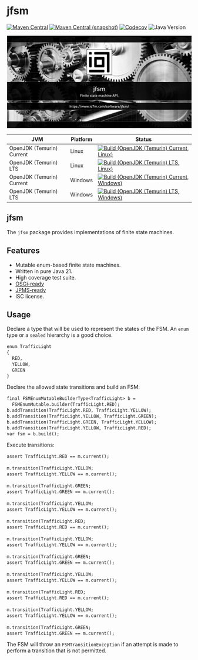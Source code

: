 jfsm
===

[![Maven Central](https://img.shields.io/maven-central/v/com.io7m.jfsm/com.io7m.jfsm.svg?style=flat-square)](http://search.maven.org/#search%7Cga%7C1%7Cg%3A%22com.io7m.jfsm%22)
[![Maven Central (snapshot)](https://img.shields.io/nexus/s/com.io7m.jfsm/com.io7m.jfsm?server=https%3A%2F%2Fs01.oss.sonatype.org&style=flat-square)](https://s01.oss.sonatype.org/content/repositories/snapshots/com/io7m/jfsm/)
[![Codecov](https://img.shields.io/codecov/c/github/io7m-com/jfsm.svg?style=flat-square)](https://codecov.io/gh/io7m-com/jfsm)
![Java Version](https://img.shields.io/badge/21-java?label=java&color=007fff)

![com.io7m.jfsm](./src/site/resources/jfsm.jpg?raw=true)

| JVM | Platform | Status |
|-----|----------|--------|
| OpenJDK (Temurin) Current | Linux | [![Build (OpenJDK (Temurin) Current, Linux)](https://img.shields.io/github/actions/workflow/status/io7m-com/jfsm/main.linux.temurin.current.yml)](https://www.github.com/io7m-com/jfsm/actions?query=workflow%3Amain.linux.temurin.current)|
| OpenJDK (Temurin) LTS | Linux | [![Build (OpenJDK (Temurin) LTS, Linux)](https://img.shields.io/github/actions/workflow/status/io7m-com/jfsm/main.linux.temurin.lts.yml)](https://www.github.com/io7m-com/jfsm/actions?query=workflow%3Amain.linux.temurin.lts)|
| OpenJDK (Temurin) Current | Windows | [![Build (OpenJDK (Temurin) Current, Windows)](https://img.shields.io/github/actions/workflow/status/io7m-com/jfsm/main.windows.temurin.current.yml)](https://www.github.com/io7m-com/jfsm/actions?query=workflow%3Amain.windows.temurin.current)|
| OpenJDK (Temurin) LTS | Windows | [![Build (OpenJDK (Temurin) LTS, Windows)](https://img.shields.io/github/actions/workflow/status/io7m-com/jfsm/main.windows.temurin.lts.yml)](https://www.github.com/io7m-com/jfsm/actions?query=workflow%3Amain.windows.temurin.lts)|

## jfsm

The `jfsm` package provides implementations of finite state machines.

## Features

* Mutable enum-based finite state machines.
* Written in pure Java 21.
* High coverage test suite.
* [OSGi-ready](https://www.osgi.org/)
* [JPMS-ready](https://en.wikipedia.org/wiki/Java_Platform_Module_System)
* ISC license.

## Usage

Declare a type that will be used to represent the states of the FSM.
An `enum` type or a `sealed` hierarchy is a good choice.

```
enum TrafficLight
{
  RED,
  YELLOW,
  GREEN
}
```

Declare the allowed state transitions and build an FSM:

```
final FSMEnumMutableBuilderType<TrafficLight> b =
  FSMEnumMutable.builder(TrafficLight.RED);
b.addTransition(TrafficLight.RED, TrafficLight.YELLOW);
b.addTransition(TrafficLight.YELLOW, TrafficLight.GREEN);
b.addTransition(TrafficLight.GREEN, TrafficLight.YELLOW);
b.addTransition(TrafficLight.YELLOW, TrafficLight.RED);
var fsm = b.build();
```

Execute transitions:

```
assert TrafficLight.RED == m.current();

m.transition(TrafficLight.YELLOW;
assert TrafficLight.YELLOW == m.current();

m.transition(TrafficLight.GREEN;
assert TrafficLight.GREEN == m.current();

m.transition(TrafficLight.YELLOW;
assert TrafficLight.YELLOW == m.current();

m.transition(TrafficLight.RED;
assert TrafficLight.RED == m.current();

m.transition(TrafficLight.YELLOW;
assert TrafficLight.YELLOW == m.current();

m.transition(TrafficLight.GREEN;
assert TrafficLight.GREEN == m.current();

m.transition(TrafficLight.YELLOW;
assert TrafficLight.YELLOW == m.current();

m.transition(TrafficLight.RED;
assert TrafficLight.RED == m.current();

m.transition(TrafficLight.YELLOW;
assert TrafficLight.YELLOW == m.current();

m.transition(TrafficLight.GREEN;
assert TrafficLight.GREEN == m.current();
```

The FSM will throw an `FSMTransitionException` if an attempt is made to
perform a transition that is not permitted.

